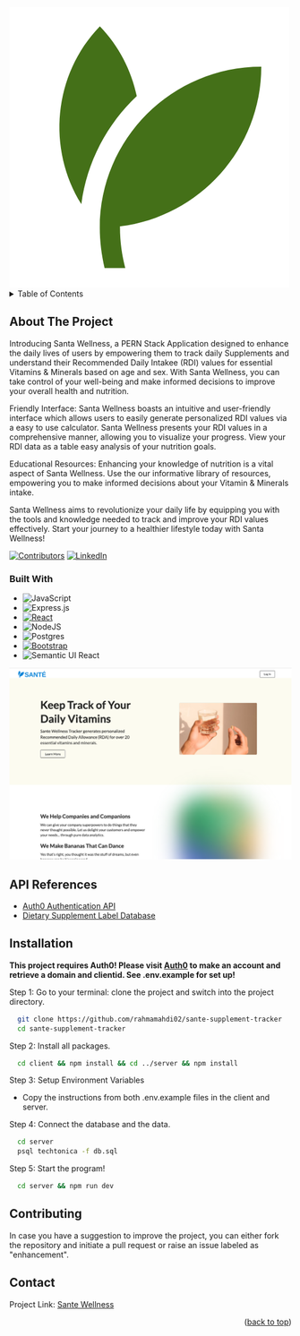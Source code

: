 
<img src="https://github.com/rahmamahdi02/sante-supplement-tracker/blob/main/client/src/assets/project_logo.png" alt="MoMMLogo" >

<!-- TABLE OF CONTENTS -->
<details>
  <summary>Table of Contents</summary>
  <ol>
    <li>
      <a href="#about-the-project">About The Project</a>
      <ul>
        <li><a href="#built-with">Built With</a></li>
        <li><a href="api-reference">API Reference</a></li>
      </ul>
    </li>
        <li><a href="#installation">Installation</a></li>
    <!-- <li><a href="#usage">Usage</a></li>
    <li><a href="#roadmap">Roadmap</a></li> -->
    <li><a href="#contributing">Contributing</a></li>
    <li><a href="#contact">Contact</a></li>
    <li><a href="#acknowledgments">Acknowledgments</a></li>
  </ol>
</details>

<!-- ABOUT THE PROJECT -->

## About The Project


Introducing Santa Wellness, a PERN Stack Application designed to enhance the daily lives of users by empowering them to track daily Supplements and understand their Recommended Daily Intakee (RDI) values for essential Vitamins & Minerals based on age and sex. With Santa Wellness, you can take control of your well-being and make informed decisions to improve your overall health and nutrition.


Friendly Interface: Santa Wellness boasts an intuitive and user-friendly interface which allows users to easily generate personalized RDI values via a easy to use calculator. Santa Wellness presents your RDI values in a comprehensive manner, allowing you to visualize your progress. View your RDI data as a table easy analysis of your nutrition goals.

Educational Resources: Enhancing your knowledge of nutrition is a vital aspect of Santa Wellness. Use the  our informative library of resources, empowering you to make informed decisions about your Vitamin & Minerals intake. 

Santa Wellness aims to revolutionize your daily life by equipping you with the tools and knowledge needed to track and improve your RDI values effectively. Start your journey to a healthier lifestyle today with Santa Wellness!

[![Contributors][contributors-shield]][contributors-url]
[![LinkedIn][linkedin-shield]][linkedin-url]

### Built With

- ![JavaScript](https://img.shields.io/badge/javascript-%23323330.svg?style=for-the-badge&logo=javascript&logoColor=%23F7DF1E)
- ![Express.js](https://img.shields.io/badge/express.js-%23404d59.svg?style=for-the-badge&logo=express&logoColor=%2361DAFB)
- [![React][React.js]][React-url]
- ![NodeJS](https://img.shields.io/badge/node.js-6DA55F?style=for-the-badge&logo=node.js&logoColor=white)
- ![Postgres](https://img.shields.io/badge/postgres-%23316192.svg?style=for-the-badge&logo=postgresql&logoColor=white)
- [![Bootstrap][Bootstrap.com]][Bootstrap-url]
- ![Semantic UI React](https://img.shields.io/badge/Semantic%20UI%20React-%2335BDB2.svg?style=for-the-badge&logo=SemanticUIReact&logoColor=white)

<img src="https://github.com/rahmamahdi02/sante-supplement-tracker/blob/main/client/src/assets/landingpage_screenshot.png" />


<!-- API Reference -->

## API References
* [Auth0 Authentication API](https://auth0.com/docs/api/authentication)
* [Dietary Supplement Label Database](https://dsld.od.nih.gov/api-guide)

<!-- Installation -->

## Installation

**This project requires Auth0! Please visit [Auth0](https://auth0.com/) to make an account and retrieve a domain and clientid. See .env.example for set up!**

Step 1: Go to your terminal: clone the project and switch into the project directory.

```bash
  git clone https://github.com/rahmamahdi02/sante-supplement-tracker
  cd sante-supplement-tracker
```

Step 2: Install all packages.

```bash
  cd client && npm install && cd ../server && npm install
```

Step 3: Setup Environment Variables

- Copy the instructions from both .env.example files in the client and server.

Step 4: Connect the database and the data.

```bash
  cd server
  psql techtonica -f db.sql
```

Step 5: Start the program!

```bash
  cd server && npm run dev
```

<!-- CONTRIBUTING -->



## Contributing

In case you have a suggestion to improve the project, you can either fork the repository and initiate a pull request or raise an issue labeled as "enhancement".

<!-- CONTACT -->

## Contact

Project Link: [Sante Wellness](https://github.com/rahmamahdi02/sante-supplement-tracker)


<p align="right">(<a href="#about-the-project">back to top</a>)</p>

<!-- MARKDOWN LINKS & IMAGES -->

[contributors-shield]: https://img.shields.io/badge/Contributors-1-brightgreen?style=for-the-badge&logo=appveyor
[contributors-url]: https://github.com/rahmamahdi02/sante-supplement-tracker/graphs/contributors
[linkedin-shield]: https://img.shields.io/badge/linkedin-%230077B5.svg?style=for-the-badge&logo=linkedin&logoColor=white
[linkedin-url]: https://www.linkedin.com/in/rahmamahdi/
[React.js]: https://img.shields.io/badge/React-20232A?style=for-the-badge&logo=react&logoColor=61DAFB
[React-url]: https://reactjs.org/
[Bootstrap.com]: https://img.shields.io/badge/Bootstrap-563D7C?style=for-the-badge&logo=bootstrap&logoColor=white
[Bootstrap-url]: https://getbootstrap.com

